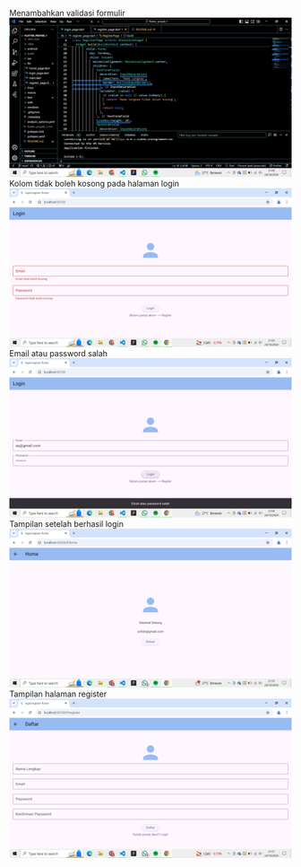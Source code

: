 Menambahkan validasi formulir
![alt text](image/1.png)
Kolom tidak boleh kosong pada halaman login
![alt text](image/2.png)
Email atau password salah
![alt text](image/3.png)
Tampilan setelah berhasil login
![alt text](image/4.png)
Tampilan halaman register
![alt text](image/5.png)


